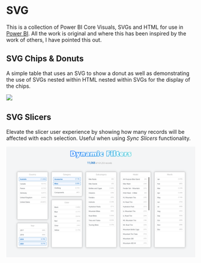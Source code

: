 # SVG

This is a collection of Power BI Core Visuals, SVGs and HTML for use in [Power BI](https://powerbi.microsoft.com/en-us/). All the work is original and where this has been inspired by the work of others, I have pointed this out.

## SVG Chips & Donuts

A simple table that uses an SVG to show a donut as well as demonstrating the use of SVGs nested within HTML nested within SVGs for the display of the chips.

![](https://github.com/PBI-David/SVG/blob/main/Chips%20%26%20Donuts/thumbnail.jpg)

## SVG Slicers

Elevate the slicer user experience by showing how many records will be affected with each selection. Useful when using *Sync Slicers* functionality.

![](https://github.com/PBI-David/PBI-Core-Visuals-SVG-HTML/blob/main/SVG%20Slicers/thumbnail.png)
